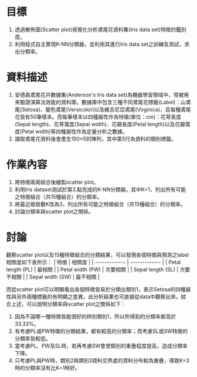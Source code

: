 # 目標
1. 透過散佈圖(Scatter plot)視覺化分析鳶尾花資料集(Iris data set)特徵的鑑別度。
2. 利用程式自主實現K-NN分類器，並利用其進行Iris data set之訓練及測試，求出分類率。

# 資料描述
1. 安德森鳶尾花卉數據集(Anderson's Iris data set)為機器學習領域中，常被用來驗證演算法效能的資料庫。數據庫中包含三種不同鳶尾花標籤(Label)：山鳶尾(Setosa)、變色鳶尾(Versicolor)以及維吉尼亞鳶尾(Virginica)，且每種鳶尾花皆有50筆樣本。而每筆樣本以四種屬性作為特徵(單位：cm)：花萼長度(Sepal length)、花萼寬度(Sepal width)、花瓣長度(Petal length)以及花瓣寬度(Petal width)等四種屬性作為定量分析之數據。
2. 讀取鳶尾花資料後會產生150×5的陣列，其中第5行為資料的類別標籤。

# 作業內容
1. 將特徵兩兩組合後繪製scatter plot。
2. 利用Iris dataset測試於第3.點完成的K-NN分類器，其中K=1，列出所有可能之特徵組合（共15種組合）的分類率。
3. 將最近鄰居數K改為3，列出所有可能之特徵組合（共15種組合）的分類率。
4. 討論分類率與scatter plot之關係。

# 討論
觀察scatter plot以及15種特徵組合的分類結果，可以發現各個特徵與預測之label相關度如下表所示：
|  特徵  | 相關度 |
| ------------- | ------------- |
| Petal length (PL)  | 最相關  |
| Petal width (PW)  | 次要相關  |
| Sepal length (SL)  | 次要不相關  |
| Sepal width (SW)  | 最不相關  |

而從scatter plot可以明顯看出各個特徵皆易於分類出類別1，表示Setosa的四種屬性與另外兩種標籤的有明顯之差異，此分析結果也可直接從data中觀察出來。綜合上述，可以說明分類率與scatter plot之關係如下：
1. 因為不論哪一種特徵皆能很好的辨別類別1，所以所得到的分類率都高於33.33%。
2. 有考慮PL或PW特徵的分類結果，都有較高的分類率；而考慮SL或SW特徵的分類率皆較低。
3. 當考慮PL、PW及SL時，若再考慮SW會使類別的重疊程度提高，造成分類率下降。
4. 只考慮PL與PW時，類別2與類別3資料交界處的資料分布較為重疊，導致K=3時的分類率沒有比K=1時好。

